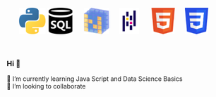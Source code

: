 <p align="center">  
<img src="logo_python.png" height="60">
<img src="SQL.png" height="60">&nbsp;&nbsp; &nbsp;&nbsp;
<img src="numpy.png" height="60" title="numpy"> &nbsp;&nbsp;&nbsp;&nbsp;
<img  src="pandas.png" height="60"> &nbsp;&nbsp; &nbsp;&nbsp;
<img src="html.png" height="60">&nbsp;&nbsp; &nbsp;&nbsp;
<img src="css.png" height="60"> &nbsp;&nbsp;&nbsp;&nbsp;
</p> 
  <br/>

### Hi 👋
🌱 I’m currently learning Java Script and Data Science Basics
<br>
👯 I’m looking to collaborate

<!--
**fahricigdem/fahricigdem** is a ✨ _special_ ✨ repository because its `README.md` (this file) appears on your GitHub profile.

Here are some ideas to get you started:

- 🔭 I’m currently working on ...
- 🌱 I’m currently learning ...
- 👯 I’m looking to collaborate on ...
- 🤔 I’m looking for help with ...
- 💬 Ask me about ...
- 📫 How to reach me: ...
- 😄 Pronouns: ...
- ⚡ Fun fact: ...
-->
